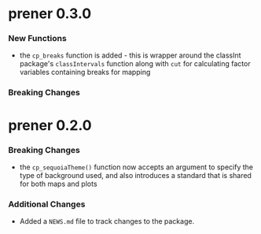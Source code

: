 # prener 0.3.0

### New Functions
* the `cp_breaks` function is added - this is wrapper around the classInt package's `classIntervals` function along with `cut` for calculating factor variables containing breaks for mapping

### Breaking Changes



# prener 0.2.0

### Breaking Changes
* the `cp_sequoiaTheme()` function now accepts an argument to specify the type of background used, and also introduces a standard that is shared for both maps and plots

### Additional Changes
* Added a `NEWS.md` file to track changes to the package.

